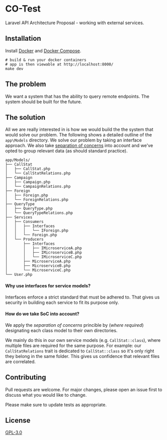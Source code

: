 # CO-Test

 Laravel API Architecture Proposal - working with external services.

## Installation

Install [Docker](https://docs.docker.com/get-docker/) and [Docker Compose](https://docs.docker.com/compose/install/).


```
# build & run your docker containers
# app is then viewable at http://localhost:8000/
make dev 
```

## The problem

We want a system that has the ability to query remote endpoints. The system should be built for the future. 

## The solution

All we are really interested in is how we would build the the system that would solve our problem. The following shows a detailed outline of the `app\Models` directory. We solve our problem by taking an interface approach. We also take [separation of concerns](https://en.wikipedia.org/wiki/Separation_of_concerns) into account and we've opted to group relevant data (as should standard practice).

    app/Models/
    ├── CallStat
    │   ├── CallStat.php
    │   └── CallStatRelations.php
    ├── Campaign
    │   ├── Campaign.php
    │   └── CampaignRelations.php
    ├── Foreign
    │   ├── Foreign.php
    │   └── ForeignRelations.php
    ├── QueryType
    │   ├── QueryType.php
    │   └── QueryTypeRelations.php
    ├── Services
    │   ├── Consumers
    │   │   ├── Interfaces
    │   │   │   └── IForeign.php
    │   │   └── Foreign.php
    │   └── Producers
    │       ├── Interfaces
    │       │   ├── IMicroserviceA.php
    │       │   ├── IMicroserviceB.php
    │       │   └── IMicroserviceC.php
    │       ├── MicroserviceA.php
    │       ├── MicroserviceB.php
    │       └── MicroserviceC.php
    └── User.php

#### Why use interfaces for service models?

Interfaces enforce a strict standard that must be adhered to. That gives us security in building each service to fit its purpose only.

#### How do we take SoC into account?

We apply the *separation of concerns* princible by (*where required*) designating each class model to their own directories.

We mainly do this in our own service models (e.g. `CallStat::class`), where multiple files are required for the same purpose. For example: our `CallStatRelations` trait is dedicated to `CallStat::class` so it's only right they belong in the same folder. This gives us confidence that relevant files are correlated.

## Contributing
Pull requests are welcome. For major changes, please open an issue first to discuss what you would like to change.

Please make sure to update tests as appropriate.

## License
[GPL-3.0](https://choosealicense.com/licenses/gpl-3.0/)